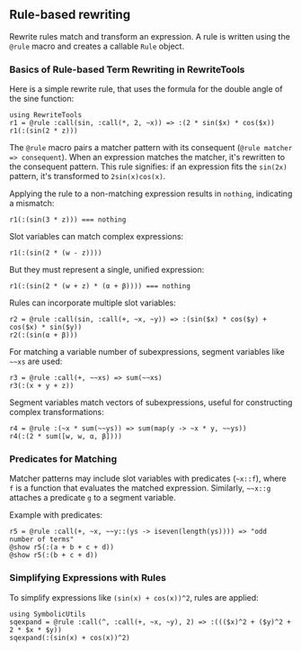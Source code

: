 ## Rule-based rewriting

Rewrite rules match and transform an expression. A rule is written using the `@rule` macro and creates a callable `Rule` object.

### Basics of Rule-based Term Rewriting in RewriteTools

Here is a simple rewrite rule, that uses the formula for the double angle of the sine function:

```jldoctest:rewrite1
using RewriteTools
r1 = @rule :call(sin, :call(*, 2, ~x)) => :(2 * sin($x) * cos($x))
r1(:(sin(2 * z)))
```

The `@rule` macro pairs a matcher pattern with its consequent (`@rule matcher => consequent`). When an expression matches the matcher, it's rewritten to the consequent pattern. This rule signifies: if an expression fits the `sin(2x)` pattern, it's transformed to `2sin(x)cos(x)`.

Applying the rule to a non-matching expression results in `nothing`, indicating a mismatch:
```jldoctest:rewrite2
r1(:(sin(3 * z))) === nothing
```

Slot variables can match complex expressions:
```jldoctest:rewrite3
r1(:(sin(2 * (w - z))))
```

But they must represent a single, unified expression:
```jldoctest:rewrite4
r1(:(sin(2 * (w + z) * (α + β)))) === nothing
```

Rules can incorporate multiple slot variables:
```jldoctest:rewrite5
r2 = @rule :call(sin, :call(+, ~x, ~y)) => :(sin($x) * cos($y) + cos($x) * sin($y))
r2(:(sin(α + β)))
```

For matching a variable number of subexpressions, segment variables like `~~xs` are used:
```jldoctest:rewrite6
r3 = @rule :call(+, ~~xs) => sum(~~xs)
r3(:(x + y + z))
```

Segment variables match vectors of subexpressions, useful for constructing complex transformations:
```jldoctest:rewrite7
r4 = @rule :(~x * sum(~~ys)) => sum(map(y -> ~x * y, ~~ys))
r4(:(2 * sum([w, w, α, β])))
```

### Predicates for Matching

Matcher patterns may include slot variables with predicates (`~x::f`), where `f` is a function that evaluates the matched expression. Similarly, `~~x::g` attaches a predicate `g` to a segment variable.

Example with predicates:
```jldoctest:pred1
r5 = @rule :call(+, ~x, ~~y::(ys -> iseven(length(ys)))) => "odd number of terms"
@show r5(:(a + b + c + d))
@show r5(:(b + c + d))
```

### Simplifying Expressions with Rules

To simplify expressions like `(sin(x) + cos(x))^2`, rules are applied:
```jldoctest:rewrite9
using SymbolicUtils
sqexpand = @rule :call(^, :call(+, ~x, ~y), 2) => :((($x)^2 + ($y)^2 + 2 * $x * $y))
sqexpand(:(sin(x) + cos(x))^2)
```